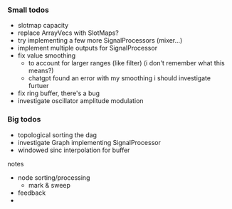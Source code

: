 ### Small todos
- slotmap capacity
- replace ArrayVecs with SlotMaps?
- try implementing a few more SignalProcessors (mixer...)
- implement multiple outputs for SignalProcessor
- fix value smoothing
  - to account for larger ranges (like filter) (i don't remember what this means?)
  - chatgpt found an error with my smoothing i should investigate furtuer
- fix ring buffer, there's a bug
- investigate oscillator amplitude modulation

### Big todos
- topological sorting the dag
- investigate Graph implementing SignalProcessor
- windowed sinc interpolation for buffer


notes
- node sorting/processing
  - mark & sweep
- feedback
-

